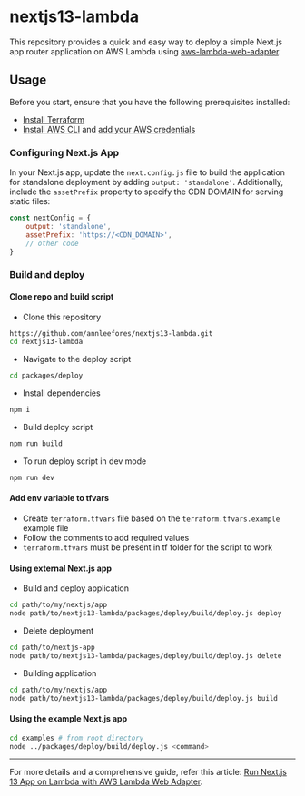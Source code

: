 # nextjs13-lambda

This repository provides a quick and easy way to deploy a simple Next.js app router application on AWS Lambda using [aws-lambda-web-adapter](https://github.com/awslabs/aws-lambda-web-adapter).

## Usage

Before you start, ensure that you have the following prerequisites installed:

- [Install Terraform](https://developer.hashicorp.com/terraform/tutorials/aws-get-started/install-cli)
- [Install AWS CLI](https://docs.aws.amazon.com/cli/latest/userguide/getting-started-install.html) and [add your AWS credentials](https://docs.aws.amazon.com/cli/latest/reference/configure/index.html)

### Configuring Next.js App

In your Next.js app, update the `next.config.js` file to build the application for standalone deployment by adding `output: 'standalone'`. Additionally, include the `assetPrefix` property to specify the CDN DOMAIN for serving static files:

```jsx
const nextConfig = {
    output: 'standalone',
    assetPrefix: 'https://<CDN_DOMAIN>',
    // other code
}
```

### Build and deploy

#### Clone repo and build script
- Clone this repository
```sh
https://github.com/annleefores/nextjs13-lambda.git
cd nextjs13-lambda
```
- Navigate to the deploy script
```sh
cd packages/deploy
```
- Install dependencies
```sh
npm i
```
- Build deploy script
```sh
npm run build
```
- To run deploy script in dev mode
```sh
npm run dev
```

#### Add env variable to tfvars
- Create `terraform.tfvars` file based on the `terraform.tfvars.example` example file
- Follow the comments to add required values
- `terraform.tfvars` must be present in tf folder for the script to work
#### Using external Next.js app

- Build and deploy application
```sh
cd path/to/my/nextjs/app
node path/to/nextjs13-lambda/packages/deploy/build/deploy.js deploy
```

- Delete deployment
```sh
cd path/to/nextjs-app
node path/to/nextjs13-lambda/packages/deploy/build/deploy.js delete
```

- Building application
```sh
cd path/to/my/nextjs/app
node path/to/nextjs13-lambda/packages/deploy/build/deploy.js build
```

#### Using the example Next.js app

```sh
cd examples # from root directory
node ../packages/deploy/build/deploy.js <command>
```


---

For more details and a comprehensive guide, refer this article: [Run Next.js 13 App on Lambda with AWS Lambda Web Adapter](https://annleefores.com/blog/run-nextjs-on-lambda).
